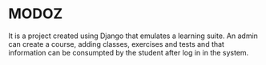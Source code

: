 # MODOZ
It is a project created using Django that emulates a learning suite. An admin can create a course, adding classes, exercises and tests and that information can be consumpted by the student after log in in the system.
